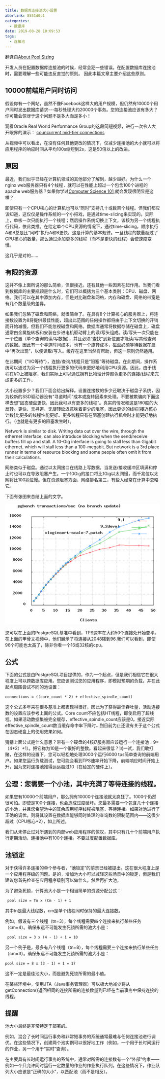 ```yaml
---
title: 数据库连接池大小设置
abbrlink: 8551d0c1
categories:
  - 数据库
date: 2019-08-28 10:09:53
tags:
  - 连接池
---
```

翻译自[About Pool Sizing](https://github.com/brettwooldridge/HikariCP/wiki/About-Pool-Sizing)

开发人员在配置数据库连接池的时候，经常会犯一些错误。在配置数据库连接池时，需要理解一些可能违反直觉的原则。
因此本篇文章主要介绍这些原则。
<!-- more -->
## 10000前端用户同时访问

假设你有一个网站，虽然不像Facebook这样大的用户规模，但仍然有10000个用户同时发出数据库请求---每秒处理大约20000个事务。您的连接池应该有多大？你可能会惊讶于这个问题不是多大而是多小！

观看Oracle Real World Performance Group的这段简短视频，进行一次令人大开眼界的演示：
[councurrent mid-tier connections](https://www.youtube.com/watch?v=xNDnVOCdvQ0&list=PLDacGuMCXBJoXiEBkULq2mn-VwwxEPK_M&index=2&t=0s)

从视频中可以看出，在没有任何其他更改的情况下，仅减少连接池的大小就可以将应用程序的响应时间从平均100s缩短到2s，这是50倍以上的改进。

## 原因

最近，我们似乎已经在计算机领域的其他部分了解到，越少越好。为什么一个nginx web服务器只有4个线程，就可以在性能上超过一个包含100个进程的apache web服务器？如果你学过[Computer Science 101](https://lagunita.stanford.edu/courses/Engineering/CS101/Summer2014/about),就会发现很明显是这样？

即使只有一个CPU核心的计算机也可以“同时”支持几十或数百个线程。但我们都应该知道，这仅仅是操作系统的一个小把戏，是通过time-slicing来实现的。实际上，单核一次只能执行一个线程；然后操作系统切换上下文，该核为另一个线程执行代码，依此类推。在给定单个CPU资源的情况下，通过time-slicing，顺序执行A和B总是比“同时”执行A和B更快，这是计算的基本规律。一旦线程的数量超过了CPU核心的数量，那么通过添加更多的线程（而不是更快的线程）会使速度变慢。

这几乎是对的……

## 有限的资源

这并不像上面所说的那么简单，但很接近。还有其他一些因素在起作用。当我们看到数据库的主要瓶颈是什么时，它们可以概括为三个基本类别：CPU、磁盘、网络。我们可以在其中添加内存，但是对比磁盘和网络，内存和磁盘、网络的带宽是有几个数量级的差异。

如果我们忽略了磁盘和网络，就很简单了。在具有8个计算核心的服务器上，将连接数设置为8将提供最佳性能，超出此范围的任何操作都将由于上下文切换的开销而开始减慢。但我们不能忽视磁盘和网络。数据库通常将数据存储在磁盘上，磁盘通常由金属旋转板和安装在步进电机驱动臂上的读/写头组成。读/写头一次只能在一个位置（单个查询的读/写数据），并且必须“查找”到新位置才能读/写其他查询的数据。因此有一个寻道时间成本，也有一个旋转成本，磁盘必须等待数据在盘中“再次出现”，以便读取/写入。缓存在这里当然有帮助，但这一原则仍然适用。

在此期间（“I/O等待”），连接/查询/线程只是“阻塞”等待磁盘。在此期间，操作系统可以通过为另一个线程执行更多的代码来更好地利用CPU资源。因此，由于线程在I/O上被阻塞，我们实际上可以通过拥有比物理计算颜色更多的连接/线程来完成更多的工作。

大小设置多少？我们下面会给出解释。设置连接数的多少还取决于磁盘子系统，因为较新的SSD驱动器没有“寻道时间”成本或旋转因素来处理。不要被欺骗向下面这样去想“固态硬盘更快，因此我可以有更多的线程”。真实的情况和这是180度的大反转。更快、无寻道、无旋转延迟意味着更少的阻塞，因此更少的线程[接近核心计数]比更多的线程性能更好。更多线程只有在阻塞创建执行机会时才能更好地执行。（也就是有更多的阻塞发生时）。

Network is similar to disk. Writing data out over the wire, through the ethernet interface, can also introduce blocking when the send/receive buffers fill up and stall. A 10-Gig interface is going to stall less than Gigabit ethernet, which will stall less than a 100-megabit. But network is a 3rd place runner in terms of resource blocking and some people often omit it from their calculations.

网络类似于磁盘。通过以太网接口在线路上写数据，当发送/接收缓冲区填满和停止时也可以在导致阻塞产生。一个10Gig的接口将比1Gig以太网慢，而千兆位以太网将比100兆位慢。但在资源阻塞方面，网络排名第三，有些人经常在计算中忽略它。

下面有张图来总结上面的文字。

![Postgres_Chart](/images/Postgres_Chart.png)

您可以在上面的PostgreSQL基准中看到，TPS速率在大约50个连接处开始变平。在上面的甲骨文视频中，他们展示了将连接从2048降到96.我们可以看到，即使96个可能也太高了，除非你看一个16或32核的cpu。

## 公式

下面的公式是由PostgreSQL项目提供的，作为一个起点，但是我们相信它在很大程度上可以跨数据库应用。您应该测试您的应用程序，即模拟预期的负载，并在此起点周围尝试不同的池设置：

``` txt
connections = ((core_count * 2) + effective_spindle_count)
```

这个公式多年来在很多基准上都表现得很好。因此为了获得最佳吞吐量，活动连接数的设置应该参考上面的公式。Core count不应包括HT线程，即使启用了超线程。如果活动数据集被完全缓存，effective_spindle_count应该是0。接近实际effective_spindle_count数当缓存命中率下降时…到目前为止还没有关于这个公式在固态硬盘上的使用效果如何。

猜猜上面公式是什么意思？带有一个硬盘的4核i7服务器应该运行一个连接池：9=（4*2）+1）。把它称为10是一个很好的整数。看起来很低？试一试，我们敢打赌，在这样的设置下，您可以轻松地处理3000个运行6000 tps简单查询的前端用户。如果您运行负载测试，您可能会看到TPS速率开始下降，前端响应时间开始上升，因为您将连接池推得远远超过10（在给定的硬件上）。

## 公理：您需要一个小池，其中充满了等待连接的线程。

如果您有10000个前端用户，那么拥有10000个连接池就太疯狂了。1000个仍然很可怕。即使是100个连接，也会造成过度破坏。您最多需要一个包含几十个连接的小池，并且您希望池中的其余应用程序线程被阻塞，等待连接。如果对池进行了正确的调优，则将其设置在数据库能够同时处理的查询数的限制范围内——这很少超过（CPU核心*2），如上所述。

我们从未停止过对所遇到的内部web应用程序的惊叹，其中只有几十个前端用户执行定期活动，连接池中有100个连接。不要过度配置数据库。

## 池锁定

对于获得许多连接的单个参与者，“池锁定”的前景已经被提出。这在很大程度上是一个应用程序级的问题。是的，增加池大小可以减轻这些场景中的锁定，但是我们建议您首先检查在应用程序级别可以做什么，然后再扩大池。

为了避免死锁，计算池大小是一个相当简单的资源分配公式：

``` txt
 pool size = Tn x (Cm - 1) + 1
```

其中tn是最大线程数，cm是单个线程同时保持的最大连接数。

例如，假设有三个线程（tn=3），每个线程需要四个连接来执行某些任务（cm=4）。确保永远不可能发生死锁所需的池大小是：

``` txt
 pool size = 3 x (4 - 1) + 1 = 10
```

另一个例子是，最多有八个线程（tn=8），每个线程需要三个连接来执行某些任务（cm=3）。确保永远不可能发生死锁所需的池大小是：

``` txt
pool size = 8 x (3 - 1) + 1 = 17
```

这不一定是最佳池大小，而是避免死锁所需的最小值。

在某些环境中，使用JTA（Java事务管理器）可以极大地减少将从getConnection()返回相同的连接所需的连接数量到已经在当前事务中保持连接的线程。

## 提醒

池大小最终是非常特定于部署的。

例如，混合了长时间运行事务和非常短事务的系统通常最难与任何连接池进行调优。在这些情况下，创建两个池实例可以很好地工作（例如，一个用于长时间运行的作业，另一个用于“实时”查询）。

在主要具有长时间运行事务的系统中，通常对所需的连接数有一个“外部”约束——例如一个只允许同时运行一定数量的作业的作业执行队列。在这些情况下，作业队列大小应该是“正确的大小”，以匹配池（而不是相反）。
